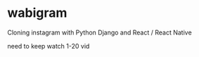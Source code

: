 # wabigram

Cloning instagram with Python Django and React / React Native

need to keep watch 1-20 vid
